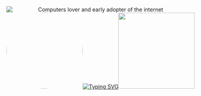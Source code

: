<div style='position: relative;'>
<img src='https://i.ibb.co/k36RmKD/descarga.png' />
 <div style='position: absolute; top: 0;'>
<center>Computers lover and early adopter of the internet</center>
<img 
style="border-radius: 50%;"
src="https://media0.giphy.com/media/v1.Y2lkPTc5MGI3NjExZTczODQzYjkwZTQwZDhkN2YwNjViMjgwYWVjMTVkZTAzNzBjNzFhYSZjdD1n/ixmmw3pckTUgo7RZGQ/giphy.gif" width="200" height="200"><a href="https://git.io/typing-svg"><img src="https://readme-typing-svg.demolab.com?font=Press+Start+2P&pause=1000&color=F7F5F2&center=true&vCenter=true&width=435&lines=Fighting+Bugs+Everyday;Printing+console.log+for+15th+time;Visiting+StackOverflow" alt="Typing SVG" /></a><img src="https://i.ibb.co/1nqwsX3/ezgif-1-af3b12fac3.gif" width="200" height="200">
    </div>
</div>
